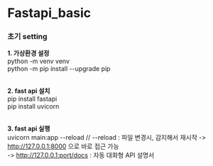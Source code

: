 # Fastapi_basic


### 초기 setting 

**1. 가상환경 설정** <br>
python -m venv venv<br>
python -m pip install --upgrade pip <br><br>


**2. fast api 설치** <br>
pip install fastapi <br>
pip install uvicorn<br><br>

**3. fast api 실행** <br>
uvicorn main:app --reload   // --reload : 파일 변경시, 감지해서 재시작 
-> http://127.0.0.1:8000 으로 바로 접근 가능 <br>
-> http://127.0.0.1:port/docs : 자동 대화형 API 설명서 <br>

<br><br>